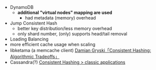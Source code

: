 - DynamoDB
   - **additional "virtual nodes" mapping are used**
      - had metadata (memory) overhead
- Jump Consistent Hash
   - better key distribution/less memory overhead
   - only shard number, (only) supports head/tail removal
- Loading Balancing
- more efficient cache usage when scaling
- libketama (a memcache client) [Damian Gryski「Consistent Hashing: Algorithmic Tradeoffs」](Consistent%20Hashing%20>%20參考資料.md)
- Cassandra(?) [Consistent Hashing > classic applications](Consistent%20Hashing%20>%20classic%20applications.md)